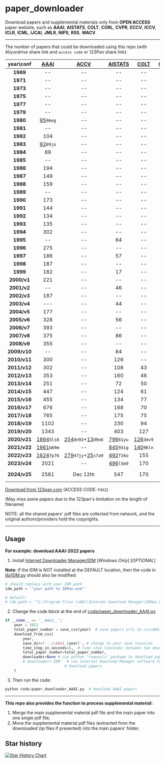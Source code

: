 # paper_downloader

Download papers and supplemental materials only from **OPEN ACCESS** paper 
website, such as **AAAI**, **AISTATS**, **COLT**, **CORL**, **CVPR**, **ECCV**, 
**ICCV**, **ICLR**, **ICML**, **IJCAI**, **JMLR**, **NIPS**, 
**RSS**, **WACV**.   

---

The number of papers that could be downloaded using this repo (with Aliyundrive share link and `access code` or 123Pan share link):



<sub>
<sup>

|  year\conf   | [AAAI](https://www.aaai.org/Library/AAAI/aaai-library.php) |                                [ACCV](https://openaccess.thecvf.com/ACCV2020)                                |          [AISTATS](https://www.aistats.org/)           |      [COLT](http://learningtheory.org/colt2020/)       | [CORL](https://www.corl.org/) |                                  [CVPR](http://openaccess.thecvf.com/menu.py)                                  |         [ECCV](https://www.ecva.net/papers.php)         |                                  [ICCV](http://openaccess.thecvf.com/menu.py)                                  |                    [ICLR](https://iclr.cc/)                    |                [ICML](https://icml.cc/)                 |            [IJCAI](https://www.ijcai.org/)             | [JMLR](http://www.jmlr.org/) |                [NIPS ](https://nips.cc/)                | [RSS](https://www.roboticsproceedings.org/index.html) |                                     [WACV](http://wacv2021.thecvf.com/)                                      |
|:------------:|:----------------------------------------------------------:|:------------------------------------------------------------------------------------------------------------:|:------------------------------------------------------:|:------------------------------------------------------:|:-----------------------------:|:--------------------------------------------------------------------------------------------------------------:|:-------------------------------------------------------:|:--------------------------------------------------------------------------------------------------------------:|:--------------------------------------------------------------:|:-------------------------------------------------------:|:------------------------------------------------------:|:----------------------------:|:-------------------------------------------------------:|:-----------------------------------------------------:|:------------------------------------------------------------------------------------------------------------:|
|   **1969**   |                             --                             |                                                      --                                                      |                           --                           |                           --                           |              --               |                                                       --                                                       |                           --                            |                                                       --                                                       |                               --                               |                           --                            |                           64                           |              --              |                           --                            |                          --                           |                                                      --                                                      |
|   **1971**   |                             --                             |                                                      --                                                      |                           --                           |                           --                           |              --               |                                                       --                                                       |                           --                            |                                                       --                                                       |                               --                               |                           --                            |                           66                           |              --              |                           --                            |                          --                           |                                                      --                                                      |
|   **1973**   |                             --                             |                                                      --                                                      |                           --                           |                           --                           |              --               |                                                       --                                                       |                           --                            |                                                       --                                                       |                               --                               |                           --                            |                           85                           |              --              |                           --                            |                          --                           |                                                      --                                                      |
|   **1975**   |                             --                             |                                                      --                                                      |                           --                           |                           --                           |              --               |                                                       --                                                       |                           --                            |                                                       --                                                       |                               --                               |                           --                            |                          146                           |              --              |                           --                            |                          --                           |                                                      --                                                      |
|   **1977**   |                             --                             |                                                      --                                                      |                           --                           |                           --                           |              --               |                                                       --                                                       |                           --                            |                                                       --                                                       |                               --                               |                           --                            |                          251                           |              --              |                           --                            |                          --                           |                                                      --                                                      |
|   **1979**   |                             --                             |                                                      --                                                      |                           --                           |                           --                           |              --               |                                                       --                                                       |                           --                            |                                                       --                                                       |                               --                               |                           --                            |                           12                           |              --              |                           --                            |                          --                           |                                                      --                                                      |
|   **1980**   |   [95](https://www.aliyundrive.com/s/ucngMrKSTmi)`96eg`    |                                                      --                                                      |                           --                           |                           --                           |              --               |                                                       --                                                       |                           --                            |                                                       --                                                       |                               --                               |                           --                            |                           --                           |              --              |                           --                            |                          --                           |                                                      --                                                      |
|   **1981**   |                             --                             |                                                      --                                                      |                           --                           |                           --                           |              --               |                                                       --                                                       |                           --                            |                                                       --                                                       |                               --                               |                           --                            |                          108                           |              --              |                           --                            |                          --                           |                                                      --                                                      |
|   **1982**   |                            104                             |                                                      --                                                      |                           --                           |                           --                           |              --               |                                                       --                                                       |                           --                            |                                                       --                                                       |                               --                               |                           --                            |                           --                           |              --              |                           --                            |                          --                           |                                                      --                                                      |
|   **1983**   |   [92](https://www.aliyundrive.com/s/L3GfxhEqyWg)`09jo`    |                                                      --                                                      |                           --                           |                           --                           |              --               |                                                       --                                                       |                           --                            |                                                       --                                                       |                               --                               |                           --                            |                          237                           |              --              |                           --                            |                          --                           |                                                      --                                                      |
|   **1984**   |                             69                             |                                                      --                                                      |                           --                           |                           --                           |              --               |                                                       --                                                       |                           --                            |                                                       --                                                       |                               --                               |                           --                            |                           --                           |              --              |                           --                            |                          --                           |                                                      --                                                      |
|   **1985**   |                             --                             |                                                      --                                                      |                           --                           |                           --                           |              --               |                                                       --                                                       |                           --                            |                                                       --                                                       |                               --                               |                           --                            |                          259                           |              --              |                           --                            |                          --                           |                                                      --                                                      |
|   **1986**   |                            194                             |                                                      --                                                      |                           --                           |                           --                           |              --               |                                                       --                                                       |                           --                            |                                                       --                                                       |                               --                               |                           --                            |                           --                           |              --              |                           --                            |                          --                           |                                                      --                                                      |
|   **1987**   |                            149                             |                                                      --                                                      |                           --                           |                           --                           |              --               |                                                       --                                                       |                           --                            |                                                       --                                                       |                               --                               |                           --                            |                          246                           |              --              |                           90                            |                          --                           |                                                      --                                                      |
|   **1988**   |                            159                             |                                                      --                                                      |                           --                           |                           --                           |              --               |                                                       --                                                       |                           --                            |                                                       --                                                       |                               --                               |                           --                            |                           --                           |              --              |                           94                            |                          --                           |                                                      --                                                      |
|   **1989**   |                             --                             |                                                      --                                                      |                           --                           |                           --                           |              --               |                                                       --                                                       |                           --                            |                                                       --                                                       |                               --                               |                           --                            |                          269                           |              --              |                           101                           |                          --                           |                                                      --                                                      |
|   **1990**   |                            173                             |                                                      --                                                      |                           --                           |                           --                           |              --               |                                                       --                                                       |                           49                            |                                                       --                                                       |                               --                               |                           --                            |                           --                           |              --              |                           143                           |                          --                           |                                                      --                                                      |
|   **1991**   |                            144                             |                                                      --                                                      |                           --                           |                           --                           |              --               |                                                       --                                                       |                           --                            |                                                       --                                                       |                               --                               |                           --                            |                          192                           |              --              |                           144                           |                          --                           |                                                      --                                                      |
|   **1992**   |                            134                             |                                                      --                                                      |                           --                           |                           --                           |              --               |                                                       --                                                       |                           49                            |                                                       --                                                       |                               --                               |                           --                            |                           --                           |              --              |                           127                           |                          --                           |                                                      --                                                      |
|   **1993**   |                            135                             |                                                      --                                                      |                           --                           |                           --                           |              --               |                                                       --                                                       |                           --                            |                                                       --                                                       |                               --                               |                           --                            |                          138                           |              --              |                           158                           |                          --                           |                                                      --                                                      |
|   **1994**   |                            302                             |                                                      --                                                      |                           --                           |                           --                           |              --               |                                                       --                                                       |                           98                            |                                                       --                                                       |                               --                               |                           --                            |                           --                           |              --              |                           140                           |                          --                           |                                                      --                                                      |
|   **1995**   |                             --                             |                                                      --                                                      |                           64                           |                           --                           |              --               |                                                       --                                                       |                           --                            |                                                       --                                                       |                               --                               |                           --                            |                          282                           |              --              |                           152                           |                          --                           |                                                      --                                                      |
|   **1996**   |                            275                             |                                                      --                                                      |                           --                           |                           --                           |              --               |                                                       --                                                       |                           98                            |                                                       --                                                       |                               --                               |                           --                            |                           --                           |              --              |                           152                           |                          --                           |                                                      --                                                      |
|   **1997**   |                            186                             |                                                      --                                                      |                           57                           |                           --                           |              --               |                                                       --                                                       |                           --                            |                                                       --                                                       |                               --                               |                           --                            |                          180                           |              --              |                           150                           |                          --                           |                                                      --                                                      |
|   **1998**   |                            187                             |                                                      --                                                      |                           --                           |                           --                           |              --               |                                                       --                                                       |                           98                            |                                                       --                                                       |                               --                               |                           --                            |                           --                           |              --              |                           151                           |                          --                           |                                                      --                                                      |
|   **1999**   |                            182                             |                                                      --                                                      |                           17                           |                           --                           |              --               |                                                       --                                                       |                           --                            |                                                       --                                                       |                               --                               |                           --                            |                          204                           |              --              |                           150                           |                          --                           |                                                      --                                                      |
| **2000/v1**  |                            221                             |                                                      --                                                      |                           --                           |                           --                           |              --               |                                                       --                                                       |                           98                            |                                                       --                                                       |                               --                               |                           --                            |                           --                           |              11              |                           152                           |                          --                           |                                                      --                                                      |
| **2001/v2**  |                             --                             |                                                      --                                                      |                           46                           |                           --                           |              --               |                                                       --                                                       |                           --                            |                                                       --                                                       |                               --                               |                           --                            |                           17                           |              31              |                           197                           |                          --                           |                                                      --                                                      |
| **2002/v3**  |                            187                             |                                                      --                                                      |                           --                           |                           --                           |              --               |                                                       --                                                       |                           196                           |                                                       --                                                       |                               --                               |                           --                            |                           --                           |              59              |                           207                           |                          --                           |                                                      --                                                      |
| **2003/v4**  |                            ---                             |                                                      --                                                      |                           44                           |                           --                           |              --               |                                                       --                                                       |                           --                            |                                                       --                                                       |                               --                               |                           121                           |                          297                           |              59              |                           198                           |                          --                           |                                                      --                                                      |
| **2004/v5**  |                            177                             |                                                      --                                                      |                           --                           |                           --                           |              --               |                                                       --                                                       |                           190                           |                                                       --                                                       |                               --                               |                           118                           |                           --                           |              56              |                           207                           |                          --                           |                                                      --                                                      |
| **2005/v6**  |                            328                             |                                                      --                                                      |                           56                           |                           --                           |              --               |                                                       --                                                       |                           --                            |                                                       --                                                       |                               --                               |                           133                           |                          350                           |              73              |                           207                           |                          48                           |                                                      --                                                      |
| **2006/v7**  |                            393                             |                                                      --                                                      |                           --                           |                           --                           |              --               |                                                       --                                                       |                         192+11                          |                                                       --                                                       |                               --                               |                           --                            |                           --                           |             100              |                           204                           |                          39                           |                                                      --                                                      |
| **2007/v8**  |                            375                             |                                                      --                                                      |                           86                           |                           --                           |              --               |                                                       --                                                       |                           --                            |                                                       --                                                       |                               --                               |                           150                           |                          478                           |              91              |                           217                           |                          41                           |                                                      --                                                      |
| **2008/v9**  |                            355                             |                                                      --                                                      |                           --                           |                           --                           |              --               |                                                       --                                                       |                           196                           |                                                       --                                                       |                               --                               |                           158                           |                           --                           |              97              |                           250                           |                          40                           |                                                      --                                                      |
| **2009/v10** |                             --                             |                                                      --                                                      |                           84                           |                           --                           |              --               |                                                       --                                                       |                           --                            |                                                       --                                                       |                               --                               |                           160                           |                          342                           |             100              |                           262                           |                          39                           |                                                      --                                                      |
| **2010/v11** |                            300                             |                                                      --                                                      |                          126                           |                           --                           |              --               |                                                       --                                                       |                         286+63                          |                                                       --                                                       |                               --                               |                           159                           |                           --                           |             118              |                           292                           |                          40                           |                                                      --                                                      |
| **2011/v12** |                            302                             |                                                      --                                                      |                          108                           |                           43                           |              --               |                                                       --                                                       |                           --                            |                                                       --                                                       |                               --                               |                           153                           |                          490                           |             105              |                           306                           |                          45                           |                                                      --                                                      |
| **2012/v13** |                            353                             |                                                      --                                                      |                          160                           |                           46                           |              --               |                                                       --                                                       |                         329+147                         |                                                       --                                                       |                               --                               |                           243                           |                           --                           |             119              |                           368                           |                          60                           |                                                      --                                                      |
| **2013/v14** |                            251                             |                                                      --                                                      |                           72                           |                           50                           |              --               |                           [471](https://www.aliyundrive.com/s/ZFvga9JZ5aY)`5p0q`+156                           |                           --                            |                                                    455+142                                                     |                              14+9                              |                           283                           |                          496                           |              84              |                           360                           |                          55                           |                                                      --                                                      |
| **2014/v15** |                            447                             |                                                      --                                                      |                          124                           |                           61                           |              --               |                                                    545+125                                                     |                         334+158                         |                                                       --                                                       |                               35                               |                           310                           |                           --                           |             120              |                           411                           |                          57                           |                                                      --                                                      |
| **2015/v16** |                            455                             |                                                      --                                                      |                          134                           |                           77                           |              --               |                                                    602+133                                                     |                           --                            |                                                    526+133                                                     |                               42                               |                           270                           |                          656                           |             118              |                           403                           |                          49                           |                                                      --                                                      |
| **2016/v17** |                            676                             |                                                      --                                                      |                          168                           |                           70                           |              --               |                                                    643+194                                                     |                         372+132                         |                                                       --                                                       |                               80                               |                           322                           |                          658                           |             236              |                           568                           |                          47                           |                                                      --                                                      |
| **2017/v18** |                            765                             |                                                      --                                                      |                          175                           |                           75                           |              48               |                                                    783+281                                                     |                           --                            |                                                    621+353                                                     |                              198                               |                           434                           |                          781                           |             234              |                           679                           |                          75                           |                                                      --                                                      |
| **2018/v19** |                            1102                            |                                                      --                                                      |                          230                           |                           94                           |              75               |                                                    979+346                                                     |                         732+262                         |                                                       --                                                       |                              336                               |                           466                           |                          870                           |              84              |                          1009                           |                          71                           |                                                      --                                                      |
| **2019/v20** |                            1343                            |                                                      --                                                      |                          403                           |                          127                           |              110              |                                                    1294+612                                                    |                           --                            |                                                    1075+498                                                    |                              502                               |                           773                           |                          964                           |             184              |                          1428                           |                          84                           |                                                      --                                                      |
| **2020/v21** |  [1864](https://www.aliyundrive.com/s/kbWKUpHGR3k)`5ls6`   | [254](https://www.aliyundrive.com/s/Dt2ErKCmePQ)`dn93`+[13](https://www.aliyundrive.com/s/AhGvgotrMUv)`d9o6` | [796](https://www.aliyundrive.com/s/iQ4AWTHG4bk)`61yu` | [126](https://www.aliyundrive.com/s/apP8KUFLPe4)`3mv9` |              165              | [1467](https://www.aliyundrive.com/s/eJF4BTFzFJq)`y89b`+[517](https://www.aliyundrive.com/s/5wk7Mjo9XyU)`0fz9` | [1358](https://www.aliyundrive.com/s/EYyjxRmmg8d)`a5i0` |                                                       --                                                       |     [687](https://www.aliyundrive.com/s/cVRD5Bu2SgN)`4x1c`     | [1084](https://www.aliyundrive.com/s/BHqtEbi6Dix)`5yw0` | [776](https://www.aliyundrive.com/s/vMZpsjCbWMV)`4xq3` |             254              | [1899](https://www.aliyundrive.com/s/GEMFqxKeHWu)`3g3d` |                          103                          | [378](https://www.aliyundrive.com/s/gfFKwcKrCP1)`l1m8`+[24](https://www.aliyundrive.com/s/2uCW6cq9WHk)`me08` |
| **2021/v22** |  [1961](https://www.aliyundrive.com/s/cdeGciNZch8)`b69m`   |                                                      --                                                      | [845](https://www.aliyundrive.com/s/3hbAhxYFHER)`93ig` | [140](https://www.aliyundrive.com/s/gwhdNT1vGDD)`96ln` |              166              |                          1660+[517](https://www.aliyundrive.com/s/ziBfXVKPXSY)`le14`                           |                           --                            | [1612](https://www.aliyundrive.com/s/ME21PfkyAec)`99uu`+[465](https://www.aliyundrive.com/s/ZahPmXSn9an)`16es` |     [860](https://www.aliyundrive.com/s/wGos6n5R93v)`ef43`     | [1183](https://www.aliyundrive.com/s/SYTtH38GiVS)`g8b1` | [723](https://www.aliyundrive.com/s/io3sAjsN5pw)`40is` |             290              | [2334](https://www.aliyundrive.com/s/13sHmhuEdxA)`v6g1` |                          92                           | [406](https://www.aliyundrive.com/s/kTwfaX9tren)`1id9`+[23](https://www.aliyundrive.com/s/7Joy4svvUfy)`90rl` |
| **2022/v23** |  [1624](https://www.aliyundrive.com/s/ePXvUw4VFdQ)`fp76`   | [279](https://www.aliyundrive.com/s/zCCTJMPrfSr)`47jy`+[25](https://www.aliyundrive.com/s/f4kdMXixwJL)`s7a9` | [492](https://www.aliyundrive.com/s/xj2fRMwZxfC)`f16o` |                          155                           |              197              | [2077](https://www.aliyundrive.com/s/Q8DG9dKbx6S)`i16a`+[562](https://www.aliyundrive.com/s/f9Zx3hFFyq4)`11kj` | [1645](https://www.aliyundrive.com/s/dv4fhuueRHs)`6d7j` |                                                       --                                                       | [54+176+865](https://www.aliyundrive.com/s/gfANcdbM9TC)`b1l3`  | [1234](https://www.aliyundrive.com/s/eopQ5H8Hz2a)`81ov` | [862](https://www.aliyundrive.com/s/DBVKNsqN2UZ)`ea46` |             351              | [2673](https://www.aliyundrive.com/s/VFLmfnzSAsA)`eh49` |                          74                           | [406](https://www.aliyundrive.com/s/xRhdpencLQU)`ab53`+[80](https://www.aliyundrive.com/s/JCCcQXij7WX)`q6d2` |
| **2023/v24** |                            2021                            |                                                      --                                                      | [496](https://www.aliyundrive.com/s/CD3Kz9cxu1U)`l5m9` |                          170                           |              199              |                                          [2358+698](./sharelinks.md)                                           |                           --                            |                                                    2161+491                                                    | [90+284+1205](https://www.aliyundrive.com/s/PZ1Wann4B8A)`29sf` |                          1805                           |                          846                           |             397              |                       67+378+2773                       |                          112                          | [639](https://www.aliyundrive.com/s/fP52KxJEUE5)`mo78`+[74](https://www.aliyundrive.com/s/XZG992JqQfn)`nj80` |
| **2024/v25** |                            2581                            |                                                   Dec 12th                                                   |                          547                           |                          170                           |            Nov 9th            |                                                    2716+773                                                    |                         Oct 4th                         |                                                       --                                                       |                          86+369+1810                           |                      144+191+2275                       |                        Aug 9th                         |             167              |                        Det 15th                         |                       Jul 19th                        |                                                   846+120                                                    |

</sup>
</sub>


<!--| **2023/v24** |                                                         
|                                                                                                                   |                                                             |                                                             |                                                                                                                     |                                                                                                                    |                                                                                                                     |                                                                    |                                                              |                                                             |                              |                                                              |      |                                                                                                             |-->

[Download from 123pan.com](https://www.123pan.com/s/PwXljv-QErwd.html)
(ACCESS CODE: `FdX2`)

 (May miss some papers due to the 123pan's limitation on the length of filename)

NOTE: all the shared papers' pdf files are collected from network, and the original authors/providers hold the copyrights.
****
## Usage
**For example: download AAAI-2022 papers**
1. Install [Internet Downloader Manager/IDM](https://www.internetdownloadmanager.com/) [*Windows Only*] [*OPTIONAL*]

**Note:** If the IDM is NOT installed at the DEFAULT location, then the 
   code in [lib/IDM.py](./lib/IDM.py) should also be modified:
```python
# should replace with your IDM path
idm_path = '"your path to IDMan.exe"'  

# default:
# idm_path = '"C:\Program Files (x86)\Internet Download Manager\IDMan.exe"'

```

2. Change the code block at the end of 
[code/paper_downloader_AAAI.py](./code/paper_downloader_AAAI.py)
```python
if __name__ == '__main__':
    year = 2022
    total_paper_number = save_csv(year)  # save papers urls to csv/AAAI_2022.csv
    download_from_csv(
        year, 
        save_dir=f'..\\AAAI_{year}', # change to your save location
        time_step_in_seconds=5,  # time step (seconds) between two downloading requests
        total_paper_number=total_paper_number,
        downloader=None # use python "requests" package to download papers, workable on Windows/MacOS/Linux
        # downloader='IDM'  # use Internet Download Manager software to 
                           # download papers
    )
```

3. Then run the code:
```python
python code/paper_downloader_AAAI.py  # download AAAI papers
```

****

**This repo also provides the function to process supplemental material:**
1. Merge the main supplemental material pdf file and the main paper into one single pdf file;
2. Move the supplemental material pdf files (extracted from the downloaded zip files if presented) into the main papers' folder.


## Star history
[![Star History Chart](https://api.star-history.com/svg?repos=SilenceEagle/paper_downloader&type=Date)](https://star-history.com/#SilenceEagle/paper_downloader&Date)
